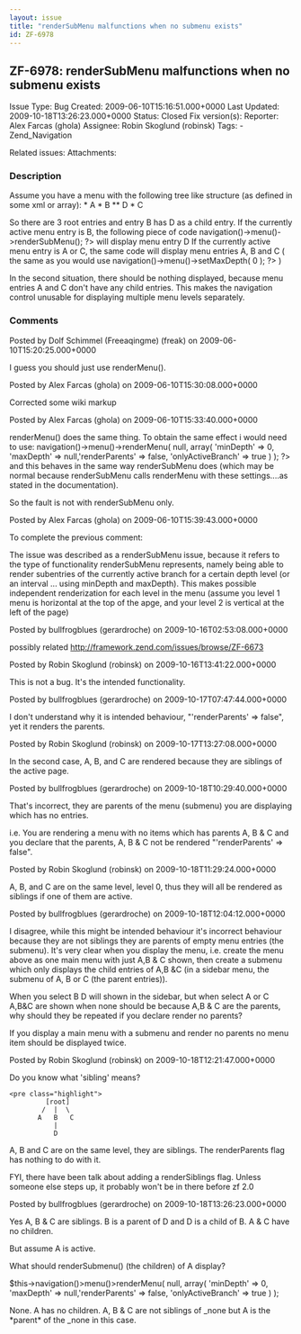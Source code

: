 ```yaml
---
layout: issue
title: "renderSubMenu malfunctions when no submenu exists"
id: ZF-6978
---
```


ZF-6978: renderSubMenu malfunctions when no submenu exists
----------------------------------------------------------

 Issue Type: Bug Created: 2009-06-10T15:16:51.000+0000 Last Updated: 2009-10-18T13:26:23.000+0000 Status: Closed Fix version(s): 
 Reporter:  Alex Farcas (ghola)  Assignee:  Robin Skoglund (robinsk)  Tags: - Zend\_Navigation
 
 Related issues: 
 Attachments: 
### Description

Assume you have a menu with the following tree like structure (as defined in some xml or array): \* A \* B \*\* D \* C

So there are 3 root entries and entry B has D as a child entry. If the currently active menu entry is B, the following piece of code <?= $this->navigation()->menu()->renderSubMenu(); ?> will display menu entry D If the currently active menu entry is A or C, the same code will display menu entries A, B and C ( the same as you would use <?= $this->navigation()->menu()->setMaxDepth( 0 ); ?> )

In the second situation, there should be nothing displayed, because menu entries A and C don't have any child entries. This makes the navigation control unusable for displaying multiple menu levels separately.

 

 

### Comments

Posted by Dolf Schimmel (Freeaqingme) (freak) on 2009-06-10T15:20:25.000+0000

I guess you should just use renderMenu().

 

 

Posted by Alex Farcas (ghola) on 2009-06-10T15:30:08.000+0000

Corrected some wiki markup

 

 

Posted by Alex Farcas (ghola) on 2009-06-10T15:33:40.000+0000

renderMenu() does the same thing. To obtain the same effect i would need to use: <? $this->navigation()->menu()->renderMenu( null, array( 'minDepth' => 0, 'maxDepth' => null,'renderParents' => false, 'onlyActiveBranch' => true ) ); ?> and this behaves in the same way renderSubMenu does (which may be normal because renderSubMenu calls renderMenu with these settings....as stated in the documentation).

So the fault is not with renderSubMenu only.

 

 

Posted by Alex Farcas (ghola) on 2009-06-10T15:39:43.000+0000

To complete the previous comment:

The issue was described as a renderSubMenu issue, because it refers to the type of functionality renderSubMenu represents, namely being able to render subentries of the currently active branch for a certain depth level (or an interval ... using minDepth and maxDepth). This makes possible independent renderization for each level in the menu (assume you level 1 menu is horizontal at the top of the apge, and your level 2 is vertical at the left of the page)

 

 

Posted by bullfrogblues (gerardroche) on 2009-10-16T02:53:08.000+0000

possibly related <http://framework.zend.com/issues/browse/ZF-6673>

 

 

Posted by Robin Skoglund (robinsk) on 2009-10-16T13:41:22.000+0000

This is not a bug. It's the intended functionality.

 

 

Posted by bullfrogblues (gerardroche) on 2009-10-17T07:47:44.000+0000

I don't understand why it is intended behaviour, "'renderParents' => false", yet it renders the parents.

 

 

Posted by Robin Skoglund (robinsk) on 2009-10-17T13:27:08.000+0000

In the second case, A, B, and C are rendered because they are siblings of the active page.

 

 

Posted by bullfrogblues (gerardroche) on 2009-10-18T10:29:40.000+0000

That's incorrect, they are parents of the menu (submenu) you are displaying which has no entries.

i.e. You are rendering a menu with no items which has parents A, B & C and you declare that the parents, A, B & C not be rendered "'renderParents' => false".

 

 

Posted by Robin Skoglund (robinsk) on 2009-10-18T11:29:24.000+0000

A, B, and C are on the same level, level 0, thus they will all be rendered as siblings if one of them are active.

 

 

Posted by bullfrogblues (gerardroche) on 2009-10-18T12:04:12.000+0000

I disagree, while this might be intended behaviour it's incorrect behaviour because they are not siblings they are parents of empty menu entries (the submenu). It's very clear when you display the menu, i.e. create the menu above as one main menu with just A,B & C shown, then create a submenu which only displays the child entries of A,B &C (in a sidebar menu, the submenu of A, B or C (the parent entries)).

When you select B D will shown in the sidebar, but when select A or C A,B&C are shown when none should be because A,B & C are the parents, why should they be repeated if you declare render no parents?

If you display a main menu with a submenu and render no parents no menu item should be displayed twice.

 

 

Posted by Robin Skoglund (robinsk) on 2009-10-18T12:21:47.000+0000

Do you know what 'sibling' means?

 
    <pre class="highlight">
             [root]
            /  |  \
           A   B   C
               |
               D


A, B and C are on the same level, they are siblings. The renderParents flag has nothing to do with it.

FYI, there have been talk about adding a renderSiblings flag. Unless someone else steps up, it probably won't be in there before zf 2.0

 

 

Posted by bullfrogblues (gerardroche) on 2009-10-18T13:26:23.000+0000

Yes A, B & C are siblings. B is a parent of D and D is a child of B. A & C have no children.

But assume A is active.

What should renderSubmenu() (the children) of A display?

$this->navigation()>menu()>renderMenu( null, array( 'minDepth' => 0, 'maxDepth' => null,'renderParents' => false, 'onlyActiveBranch' => true ) );

None. A has no children. A, B & C are not siblings of \_none but A is the \*parent\* of the \_none in this case.

 

 